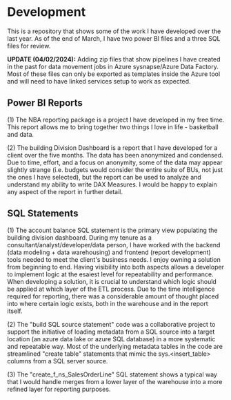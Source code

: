 # Development

This is a repository that shows some of the work I have developed over the last year. 
As of the end of March, I have two power BI files and a three SQL files for review.

**UPDATE (04/02/2024):**
Adding zip files that show pipelines I have created in the past for data movement jobs in Azure sysnapse/Azure Data Factory. Most of these files can only be exported as templates inside the Azure tool and will need to have linked services setup to work as expected. 

## Power BI Reports
(1) The NBA reporting package is a project I have developed in my free time. This report allows me to bring together two things I love in life - basketball and data.

(2) The building Division Dashboard is a report that I have developed for a client over the five months. The data has been anonymized and condensed. Due to time, effort, and a focus on anonymity, some of the data may appear slightly strange (i.e. budgets would consider the entire suite of BUs, not just the ones I have selected), but the report can be used to analyze and understand my ability to write DAX Measures. I would be happy to explain any aspect of the report in further detail.

## SQL Statements
(1) The account balance SQL statement is the primary view populating the building division dashboard. During my tenure as a consultant/analyst/developer/data person, I have worked with the backend (data modeling  + data warehousing) and frontend (report development) tools needed to meet the client's business needs. I enjoy owning a solution from beginning to end. Having visibility into both aspects allows a developer to implement logic at the esaiest level for repeatability and performance. When developing a solution, it is crucial to understand which logic should be applied at which layer of the ETL process. Due to the time intelligence required for reporting, there was a considerable amount of thought placed into where certain logic exists, both in the warehouse and in the report itself.

(2) The "build SQL source statement" code was a collaborative project to support the initiative of loading metadata from a SQL source into a target location (an azure data lake or azure SQL database) in a more systematic and repeatable way. Most of the underlying metadata tables in the code are streamlined "create table" statements that mimic the sys.<insert_table> columns from a SQL server source.

(3) The "create_f_ns_SalesOrderLine" SQL statement shows a typical way that I would handle merges from a lower layer of the warehouse into a more refined layer for reporting purposes.
